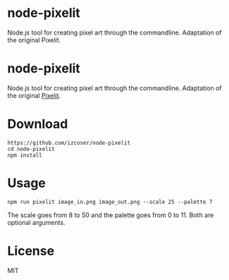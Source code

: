 # node-pixelit
Node.js tool for creating pixel art through the commandline. Adaptation of the original Pixelit.

# node-pixelit
Node.js tool for creating pixel art through the commandline. Adaptation of the original [Pixelit](https://github.com/giventofly/pixelit).

# Download
```
https://github.com/izcoser/node-pixelit
cd node-pixelit
npm install
```

# Usage
```
npm run pixelit image_in.png image_out.png --scale 25 --palette 7
```
The scale goes from 8 to 50 and the palette goes from 0 to 11. Both are optional arguments.

# License

MIT
